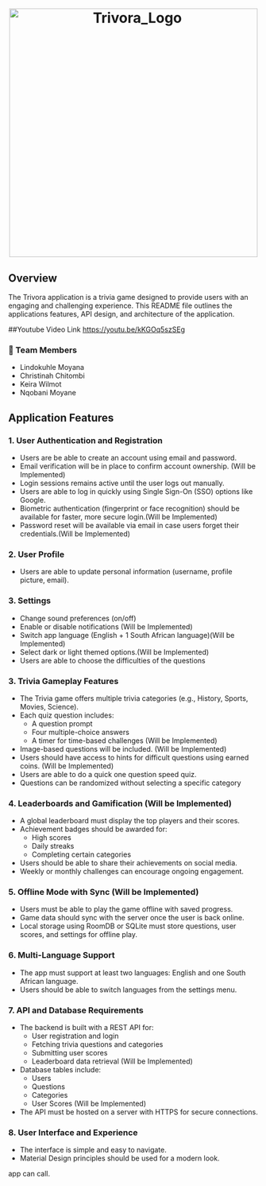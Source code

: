 <div align="center">

  <h1> <img width="500" height="500" alt="Trivora_Logo" src="https://github.com/user-attachments/assets/090c1a83-6bc8-48bc-9a23-57ea6e66587f" />
 </h1>

</div>

## Overview

The Trivora application is a trivia game designed to provide users with an engaging and challenging experience. This README file outlines the applications features, API design, and architecture of the application. 

##Youtube Video Link
https://youtu.be/kKGOq5szSEg

### 👥 Team Members
- Lindokuhle Moyana  
- Christinah Chitombi  
- Keira Wilmot   
- Nqobani Moyane  
   
## Application Features

### 1. User Authentication and Registration

-   Users are be able to create an account using email and password.
-   Email verification will be in place to confirm account ownership. (Will be Implemented)
-   Login sessions remains active until the user logs out manually.
-   Users are able to log in quickly using Single Sign-On (SSO) options like Google.
-   Biometric authentication (fingerprint or face recognition) should be available for faster, more secure login.(Will be Implemented)
-   Password reset will be available via email in case users forget their credentials.(Will be Implemented)

### 2. User Profile
-   Users are able to update personal information (username, profile picture, email).

### 3. Settings

 - Change sound preferences (on/off)
- Enable or disable notifications (Will be Implemented)
-  Switch app language (English + 1 South African language)(Will be Implemented)
-  Select dark or light themed options.(Will be Implemented)
-  Users are able to choose the difficulties of the questions

### 3. Trivia Gameplay Features

-   The Trivia game offers multiple trivia categories (e.g., History, Sports, Movies, Science).
-   Each quiz question includes:
    -   A question prompt 
    -   Four multiple-choice answers
    -   A timer for time-based challenges (Will be Implemented)
-   Image-based questions will be included. (Will be Implemented)
-   Users should have access to hints for difficult questions using earned coins. (Will be Implemented)
-   Users are able to do a quick one question speed quiz.
-   Questions can be randomized without selecting a specific category

### 4. Leaderboards and Gamification (Will be Implemented)

-   A global leaderboard must display the top players and their scores.
-   Achievement badges should be awarded for:
    -   High scores
    -   Daily streaks
    -   Completing certain categories
-   Users should be able to share their achievements on social media.
-   Weekly or monthly challenges can encourage ongoing engagement.

### 5. Offline Mode with Sync (Will be Implemented)

-   Users must be able to play the game offline with saved progress.
-   Game data should sync with the server once the user is back online.
-   Local storage using RoomDB or SQLite must store questions, user scores, and settings for offline play.


### 6. Multi-Language Support

-   The app must support at least two languages: English and one South African language.
-   Users should be able to switch languages from the settings menu.

### 7. API and Database Requirements

-   The backend is built with a REST API for:
    -   User registration and login
    -   Fetching trivia questions and categories
    -   Submitting user scores
    -   Leaderboard data retrieval (Will be Implemented)
-   Database tables include:
    -   Users
    -   Questions
    -   Categories
    -   User Scores  (Will be Implemented)
-   The API must be hosted on a server with HTTPS for secure connections.

### 8. User Interface and Experience

-   The interface is simple and easy to navigate.
-   Material Design principles should be used for a modern look.


 app can call.

